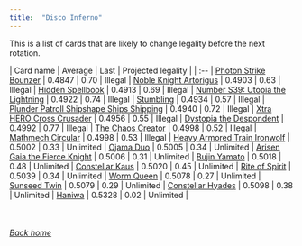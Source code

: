 ```yaml
---
title:  "Disco Inferno"
---
```


This is a list of cards that are likely to change legality before the next rotation.

| Card name | Average | Last | Projected legality |
| :-- |
[Photon Strike Bounzer](https://db.ygoprodeck.com/card/?search=Photon%20Strike%20Bounzer) | 0.4847 | 0.70 | Illegal |
[Noble Knight Artorigus](https://db.ygoprodeck.com/card/?search=Noble%20Knight%20Artorigus) | 0.4903 | 0.63 | Illegal |
[Hidden Spellbook](https://db.ygoprodeck.com/card/?search=Hidden%20Spellbook) | 0.4913 | 0.69 | Illegal |
[Number S39: Utopia the Lightning](https://db.ygoprodeck.com/card/?search=Number%20S39:%20Utopia%20the%20Lightning) | 0.4922 | 0.74 | Illegal |
[Stumbling](https://db.ygoprodeck.com/card/?search=Stumbling) | 0.4934 | 0.57 | Illegal |
[Plunder Patroll Shipshape Ships Shipping](https://db.ygoprodeck.com/card/?search=Plunder%20Patroll%20Shipshape%20Ships%20Shipping) | 0.4940 | 0.72 | Illegal |
[Xtra HERO Cross Crusader](https://db.ygoprodeck.com/card/?search=Xtra%20HERO%20Cross%20Crusader) | 0.4956 | 0.55 | Illegal |
[Dystopia the Despondent](https://db.ygoprodeck.com/card/?search=Dystopia%20the%20Despondent) | 0.4992 | 0.77 | Illegal |
[The Chaos Creator](https://db.ygoprodeck.com/card/?search=The%20Chaos%20Creator) | 0.4998 | 0.52 | Illegal |
[Mathmech Circular](https://db.ygoprodeck.com/card/?search=Mathmech%20Circular) | 0.4998 | 0.53 | Illegal |
[Heavy Armored Train Ironwolf](https://db.ygoprodeck.com/card/?search=Heavy%20Armored%20Train%20Ironwolf) | 0.5002 | 0.33 | Unlimited |
[Ojama Duo](https://db.ygoprodeck.com/card/?search=Ojama%20Duo) | 0.5005 | 0.34 | Unlimited |
[Arisen Gaia the Fierce Knight](https://db.ygoprodeck.com/card/?search=Arisen%20Gaia%20the%20Fierce%20Knight) | 0.5006 | 0.31 | Unlimited |
[Bujin Yamato](https://db.ygoprodeck.com/card/?search=Bujin%20Yamato) | 0.5018 | 0.48 | Unlimited |
[Constellar Kaus](https://db.ygoprodeck.com/card/?search=Constellar%20Kaus) | 0.5020 | 0.45 | Unlimited |
[Rite of Spirit](https://db.ygoprodeck.com/card/?search=Rite%20of%20Spirit) | 0.5039 | 0.34 | Unlimited |
[Worm Queen](https://db.ygoprodeck.com/card/?search=Worm%20Queen) | 0.5078 | 0.27 | Unlimited |
[Sunseed Twin](https://db.ygoprodeck.com/card/?search=Sunseed%20Twin) | 0.5079 | 0.29 | Unlimited |
[Constellar Hyades](https://db.ygoprodeck.com/card/?search=Constellar%20Hyades) | 0.5098 | 0.38 | Unlimited |
[Haniwa](https://db.ygoprodeck.com/card/?search=Haniwa) | 0.5328 | 0.02 | Unlimited |

<br>

###### [Back home](index)